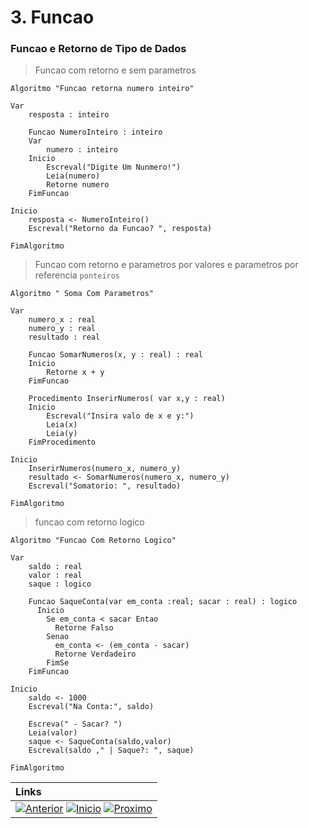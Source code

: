 # 3. Funcao

### Funcao e Retorno de Tipo de Dados
> Funcao com retorno e sem parametros

~~~ alg
Algoritmo "Funcao retorna numero inteiro"

Var
    resposta : inteiro

    Funcao NumeroInteiro : inteiro
    Var
        numero : inteiro
    Inicio
        Escreval("Digite Um Nunmero!")
        Leia(numero)
        Retorne numero
    FimFuncao
    
Inicio
    resposta <- NumeroInteiro()
    Escreval("Retorno da Funcao? ", resposta)

FimAlgoritmo
~~~

> Funcao com retorno e parametros por valores e parametros por referencia `ponteiros`

~~~ alg
Algoritmo " Soma Com Parametros"

Var
    numero_x : real
    numero_y : real
    resultado : real

    Funcao SomarNumeros(x, y : real) : real
    Inicio
        Retorne x + y
    FimFuncao
    
    Procedimento InserirNumeros( var x,y : real)
    Inicio
        Escreval("Insira valo de x e y:")
        Leia(x)
        Leia(y)
    FimProcedimento
    
Inicio
    InserirNumeros(numero_x, numero_y)
    resultado <- SomarNumeros(numero_x, numero_y)
    Escreval("Somatorio: ", resultado)

FimAlgoritmo
~~~
> funcao com retorno logico

~~~ alg
Algoritmo "Funcao Com Retorno Logico"

Var
    saldo : real
    valor : real
    saque : logico

    Funcao SaqueConta(var em_conta :real; sacar : real) : logico
      Inicio
        Se em_conta < sacar Entao
          Retorne Falso
        Senao
          em_conta <- (em_conta - sacar)
          Retorne Verdadeiro
        FimSe
    FimFuncao

Inicio
    saldo <- 1000
    Escreval("Na Conta:", saldo)
    
    Escreva(" - Sacar? ")
    Leia(valor)
    saque <- SaqueConta(saldo,valor)
    Escreval(saldo ," | Saque?: ", saque)
    
FimAlgoritmo
~~~

|**Links** |   
|:--- |
|[![Anterior](https://img.shields.io/badge/Anterior-D70A53?style=for-the-badge)](../README.md) [![Inicio](https://img.shields.io/badge/Inicio-000000?style=for-the-badge)](../README.md) [![Proximo](https://img.shields.io/badge/Proximo-0078D6?style=for-the-badge)](3.1.md)|